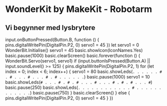 # WonderKit by MakeKit - Robotarm


## Vi begynner med lysbrytere
input.onButtonPressed(Button.B, function () {
    pins.digitalWritePin(DigitalPin.P2, 0)
    servo1 = 45
})
let servo1 = 0
WonderBit.Initialise()
servo1 = 45
basic.showIcon(IconNames.Yes)
basic.pause(1000)
basic.clearScreen()
basic.forever(function () {
    WonderBit.Servo(servo1, servo1)
    if (input.buttonIsPressed(Button.A) || input.soundLevel() >= 125) {
        pins.digitalWritePin(DigitalPin.P2, 1)
        for (let index = 0; index < 6; index++) {
            servo1 = 80
            basic.showLeds(`
                . . . . .
                . # . # .
                . . # . .
                . # . # .
                . . . . .
                `)
            basic.pause(1000)
            servo1 = 10
            basic.showLeds(`
                # . . . #
                . # . # .
                . . # . .
                . # . # .
                # . . . #
                `)
            basic.pause(250)
            basic.showLeds(`
                . . . . .
                . . . . .
                . . # . .
                . . . . .
                . . . . .
                `)
            basic.pause(750)
        }
        basic.clearScreen()
    } else {
        pins.digitalWritePin(DigitalPin.P2, 0)
        servo1 = 45
    }
})

